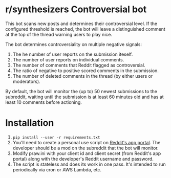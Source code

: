 # r/synthesizers Controversial bot

This bot scans new posts and determines their controversial level. If the configured threshold is reached, the bot will leave a distinguished comment at the top of the thread warning users to play nice.

The bot determines controversiality on multiple negative signals:   

1. The he number of user reports on the submission iteself.
2. The number of user reports on individual comments.
3. The number of comments that Reddit flagged as controversial.
4. The ratio of negative to positive scored comments in the submission.
5. The number of deleted comments in the thread (by either users or moderators).

By default, the bot will monitor the (up to) 50 newest submissions to the subreddit, waiting until the submission is at least 60 minutes old and has at least 10 comments before actioning.

# Installation

1. `pip install --user -r requirements.txt`
2. You'll need to create a personal use script on [Reddit's app portal](https://ssl.reddit.com/prefs/apps/). The developer should be a mod on the subreddit that the bot will monitor.
3. Modify praw.ini with your client id and client secret (from Reddit's app portal) along with the developer's Reddit username and password.
4. The script is stateless and does its work in one pass. It's intended to run periodically via cron or AWS Lambda, etc.
